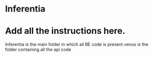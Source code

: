 # Inferentia
# Add all the instructions here.

Inferentia is the main folder in which all BE code is present
venus is the folder containing all the api code
